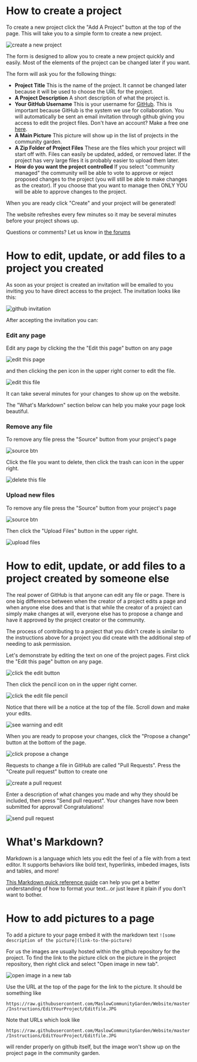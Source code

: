 # How to create a project

To create a new project click the "Add A Project" button at the top of the page. This will take you to a simple form to create a new project.

![create a new project](https://raw.githubusercontent.com/MaslowCommunityGarden/Website/master/Instructions/CreateAProject/BlankForm.JPG)

The form is designed to allow you to create a new project quickly and easily. Most of the elements of the project can be changed later if you want.

The form will ask you for the following things:

- **Project Title** This is the name of the project. It cannot be changed later because it will be used to choose the URL for the project.
- **A Project Description** A short description of what the project is.
- **Your GitHub Username** This is your username for [GitHub](https://github.com/). This is important because GitHub is the system we use for collaboration. You will automatically be sent an email invitation through github giving you access to edit the project files. Don't have an account? Make a free one [here](https://github.com/join).
- **A Main Picture** This picture will show up in the list of projects in the community garden.
- **A Zip Folder of Project Files** These are the files which your project will start off with. Files can easily be updated, added, or removed later. If the project has very large files it is probably easier to upload them later.
- **How do you want the project controlled** If you select "community managed" the community will be able to vote to approve or reject proposed changes to the project (you will still be able to make changes as the creator). If you choose that you want to manage then ONLY YOU will be able to approve changes to the project.

When you are ready click "Create" and your project will be generated! 

The website refreshes every few minutes so it may be several minutes before your project shows up.

Questions or comments? Let us know in [the forums](https://forums.maslowcnc.com)

# How to edit, update, or add files to a project you created

As soon as your project is created an invitation will be emailed to you inviting you to have direct access to the project. The invitation looks like this:

![github invitation](https://raw.githubusercontent.com/MaslowCommunityGarden/Website/master/Instructions/EditYourProject/Invitation.JPG)

After accepting the invitation you can:

### Edit any page

Edit any page by clicking the the "Edit this page" button on any page

![edit this page](https://raw.githubusercontent.com/MaslowCommunityGarden/Website/master/Instructions/EditYourProject/Editthispage.JPG)

and then clicking the pen icon in the upper right corner to edit the file.

![edit this file](https://raw.githubusercontent.com/MaslowCommunityGarden/Website/master/Instructions/EditYourProject/Editfile.JPG)

It can take several minutes for your changes to show up on the website.

The "What's Markdown" section below can help you make your page look beautiful.

### Remove any file

To remove any file press the "Source" button from your project's page

![source btn](https://raw.githubusercontent.com/MaslowCommunityGarden/Website/master/Instructions/EditYourProject/SourceBtn.JPG)

Click the file you want to delete, then click the trash can icon in the upper right.

![delete this file](https://raw.githubusercontent.com/MaslowCommunityGarden/Website/master/Instructions/EditYourProject/Deletefile.JPG)

### Upload new files

To remove any file press the "Source" button from your project's page

![source btn](https://raw.githubusercontent.com/MaslowCommunityGarden/Website/master/Instructions/EditYourProject/SourceBtn.JPG)

Then click the "Upload Files" button in the upper right.

![upload files](https://raw.githubusercontent.com/MaslowCommunityGarden/Website/master/Instructions/EditYourProject/Uploadfiles.JPG)

# How to edit, update, or add files to a project created by someone else

The real power of GitHub is that anyone can edit any file or page. There is one big difference between when the creator of a project edits a page and when anyone else does and that is that while the creator of a project can simply make changes at will, everyone else has to propose a change and have it approved by the project creator or the community.

The process of contributing to a project that you didn't create is similar to the instructions above for a project you did create with the additional step of needing to ask permission.

Let's demonstrate by editing the text on one of the project pages. First click the "Edit this page" button on any page.

![click the edit button](https://raw.githubusercontent.com/MaslowCommunityGarden/Website/master/Instructions/EditAnyPage/clickedit.png)

Then click the pencil icon on in the upper right corner.

![click the edit file pencil](https://raw.githubusercontent.com/MaslowCommunityGarden/Website/master/Instructions/EditAnyPage/editpencil.png)

Notice that there will be a notice at the top of the file. Scroll down and make your edits.

![see warning and edit](https://raw.githubusercontent.com/MaslowCommunityGarden/Website/master/Instructions/EditAnyPage/editthefile.png)

When you are ready to propose your changes, click the "Propose a change" button at the bottom of the page.

![click propose a change](https://raw.githubusercontent.com/MaslowCommunityGarden/Website/master/Instructions/EditAnyPage/clickproposefilechange.png)

Requests to change a file in GitHub are called "Pull Requests". Press the "Create pull request" button to create one

![create a pull request](https://raw.githubusercontent.com/MaslowCommunityGarden/Website/master/Instructions/EditAnyPage/presscreatepullrequest.png)

Enter a description of what changes you made and why they should be included, then press "Send pull request". Your changes have now been submitted for approval! Congratulations! 

![send pull request](https://raw.githubusercontent.com/MaslowCommunityGarden/Website/master/Instructions/EditAnyPage/sendpullrequest.png?raw=true)

# What's Markdown?

Markdown is a language which lets you edit the feel of a file with from a text editor. It supports behaviors like bold text, hyperlinks, imbeded images, lists and tables, and more!

[This Markdown quick reference guide](https://github.com/adam-p/markdown-here/wiki/Markdown-Cheatsheet) can help you get a better understanding of how to format your text...or just leave it plain if you don't want to bother.

# How to add pictures to a page

To add a picture to your page embed it with the markdown text `![some description of the picture](link-to-the-picture)`

For us the images are usually hosted within the github repository for the project. To find the link to the picture click on the picture in the project repository, then right click and select "Open image in new tab".

![open image in a new tab](https://raw.githubusercontent.com/MaslowCommunityGarden/Website/master/Instructions/ImbedAnImage/openinnewtab.JPG)

Use the URL at the top of the page for the link to the picture. It should be something like

`https://raw.githubusercontent.com/MaslowCommunityGarden/Website/master/Instructions/EditYourProject/Editfile.JPG` 

Note that URLs which look like 

`https://raw.githubusercontent.com/MaslowCommunityGarden/Website/master/Instructions/EditYourProject/Editfile.JPG` 

will render properly on github itself, but the image won't show up on the project page in the community garden.
